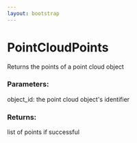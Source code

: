 ```yaml
---
layout: bootstrap
---
```


# PointCloudPoints

Returns the points of a point cloud object
          

### Parameters:

object_id: the point cloud object's identifier
        

### Returns:


list of points if successful
        



